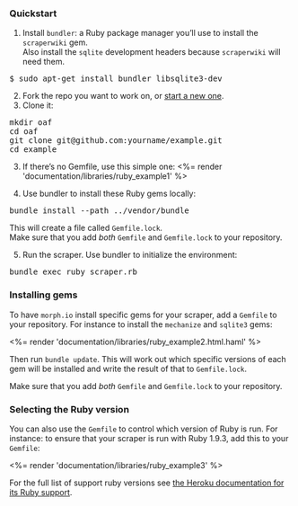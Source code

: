 ### Quickstart

1. Install `bundler`: a Ruby package manager you’ll use to install the `scraperwiki` gem.<br>
Also install the `sqlite` development headers because `scraperwiki` will need them.
<pre>$ sudo apt-get install bundler libsqlite3-dev</pre>

2. Fork the repo you want to work on, or [start a new one](https://morph.io/scrapers/new).
3. Clone it:
<pre>
mkdir oaf
cd oaf
git clone git@github.com:yourname/example.git
cd example
</pre>

3. If there’s no Gemfile, use this simple one:
<%= render 'documentation/libraries/ruby_example1' %>

4. Use bundler to install these Ruby gems locally:
<pre>bundle install --path ../vendor/bundle</pre>
This will create a file called `Gemfile.lock`.<br>
Make sure that you add *both* `Gemfile` and `Gemfile.lock` to your repository.

5. Run the scraper. Use bundler to initialize the environment:
<pre>bundle exec ruby scraper.rb</pre>

### Installing gems

To have `morph.io` install specific gems for your scraper, add a `Gemfile` to your repository. For instance to install the `mechanize` and `sqlite3` gems:

<%= render 'documentation/libraries/ruby_example2.html.haml' %>

Then run `bundle update`. This will work out which specific versions of each gem will be installed and write the result of that to `Gemfile.lock`.

Make sure that you add *both* `Gemfile` and `Gemfile.lock` to your repository.

### Selecting the Ruby version

You can also use the `Gemfile` to control which version of Ruby is run. For instance: to ensure that your scraper is run with Ruby 1.9.3, add this to your `Gemfile`:

<%= render 'documentation/libraries/ruby_example3' %>

For the full list of support ruby versions see [the Heroku documentation for its Ruby support](https://devcenter.heroku.com/articles/ruby-support#ruby-versions).
